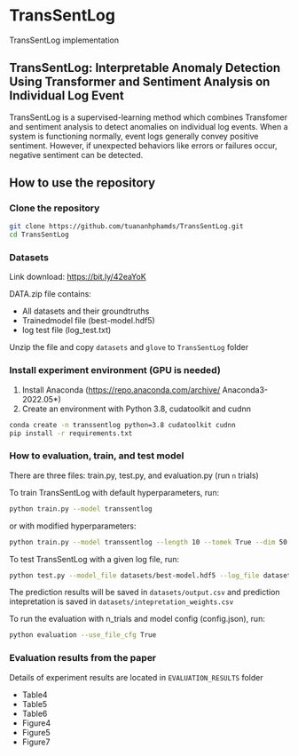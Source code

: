 # TransSentLog
TransSentLog implementation
## TransSentLog: Interpretable Anomaly Detection Using Transformer and Sentiment Analysis on Individual Log Event

TransSentLog is a supervised-learning method which combines Transfomer and sentiment analysis to detect anomalies on individual log events. When a system is functioning normally, event logs generally convey positive sentiment. However, if unexpected behaviors like errors or failures occur, negative sentiment can be detected. 

## How to use the repository
### Clone the repository
```bash
git clone https://github.com/tuananhphamds/TransSentLog.git
cd TransSentLog
```

### Datasets
Link download: https://bit.ly/42eaYoK

DATA.zip file contains:
- All datasets and their groundtruths
- Trainedmodel file (best-model.hdf5)
- log test file (log_test.txt)

Unzip the file and copy `datasets` and `glove` to `TransSentLog` folder

### Install experiment environment (GPU is needed)
1. Install Anaconda (https://repo.anaconda.com/archive/      Anaconda3-2022.05*)
2. Create an environment with Python 3.8, cudatoolkit and cudnn
```bash
conda create -n transsentlog python=3.8 cudatoolkit cudnn
pip install -r requirements.txt
```

### How to evaluation, train, and test model
There are three files: train.py, test.py, and evaluation.py (run `n` trials)

To train TransSentLog with default hyperparameters, run:
```bash
python train.py --model transsentlog 
```

or with modified hyperparameters:
```bash
python train.py --model transsentlog --length 10 --tomek True --dim 50 --epochs 20 --dropout 0.1 --batch_size 1024 
```

To test TransSentLog with a given log file, run:
```bash
python test.py --model_file datasets/best-model.hdf5 --log_file datasets/log_test.txt --output_file datasets/output.csv --use_ig True --ig_steps 50
```
The prediction results will be saved in `datasets/output.csv` and prediction intepretation is saved in `datasets/intepretation_weights.csv`

To run the evaluation with n_trials and model config (config.json), run:
```bash
python evaluation --use_file_cfg True
```

### Evaluation results from the paper
Details of experiment results are located in `EVALUATION_RESULTS` folder
- Table4
- Table5
- Table6
- Figure4
- Figure5
- Figure7

